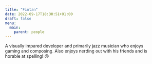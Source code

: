 ```yaml
---
title: "Fintan"
date: 2022-09-17T18:30:51+01:00
draft: false
menu:
  main:
    parent: people
---
```

A visually impared developer and primarily jazz musician who enjoys gaming and composing. Also enjoys nerding out with his friends and is horable at spelling! 😢